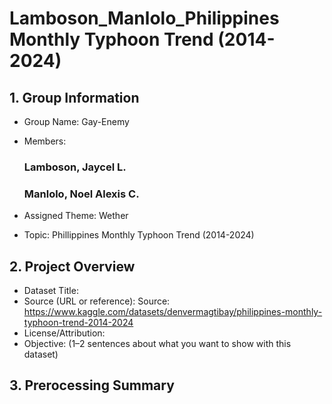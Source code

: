# Lamboson_Manlolo_Philippines Monthly Typhoon Trend (2014-2024)

## 1. Group Information
- Group Name: Gay-Enemy
- Members:
  
  ### Lamboson, Jaycel L.
  
  ### Manlolo, Noel Alexis C.
  
- Assigned Theme: Wether
- Topic: Phillippines Monthly Typhoon Trend (2014-2024)

## 2. Project Overview
- Dataset Title:
- Source (URL or reference): Source: https://www.kaggle.com/datasets/denvermagtibay/philippines-monthly-typhoon-trend-2014-2024
- License/Attribution:
- Objective: (1–2 sentences about what you want to show with this dataset)

## 3. Prerocessing Summary

